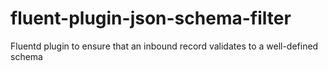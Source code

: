 # fluent-plugin-json-schema-filter
Fluentd plugin to ensure that an inbound record validates to a well-defined schema
